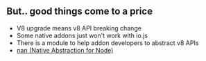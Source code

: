 ## But.. good things come to a price

* V8 upgrade means v8 API breaking change
* Some native addons just won't work with io.js
* There is a module to help addon developers to abstract v8 APIs
* [nan (Native Abstraction for Node)](https://github.com/rvagg/nan)
